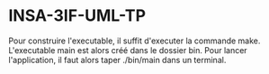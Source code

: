 # INSA-3IF-UML-TP

Pour construire l'executable, il suffit d'executer la commande make.
L'executable main est alors créé dans le dossier bin.
Pour lancer l'application, il faut alors taper ./bin/main dans un terminal.